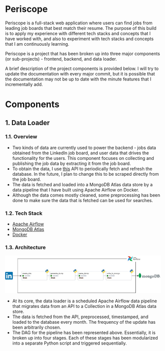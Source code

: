 # Periscope

Periscope is a full-stack web application where users can find jobs from leading job boards that best match their resume. The purpose of this build is to apply my experience with different tech stacks and concepts that I have worked with, and also to experiment with tech stacks and concepts that I am continuously learning.

Periscope is a project that has been broken up into three major components (or sub-projects) - frontend, backend, and data loader.

A brief description of the project components is provided below. I will try to update the documentation with every major commit, but it is possible that the documentation may not be up to date with the minute features that I incrementally add.




# Components

## 1. Data Loader

### 1.1. Overview
* Two kinds of data are currently used to power the backend - jobs data obtained from the LinkedIn job board, and user data that drives the functionality for the users. This component focuses on collecting and publishing the job data by extracting it from the job board.
* To obtain the data, I use [this](https://rapidapi.com/letscrape-6bRBa3QguO5/api/jsearch/) API to periodically fetch and refresh the database. In the future, I plan to change this to be scraped directly from the job board.
* The data is fetched and loaded into a MongoDB Atlas data store by a data pipeline that I have built using Apache Airflow on Docker.
* Although the data comes mostly cleaned, some preprocessing has been done to make sure the data that is fetched can be used for searches.

### 1.2. Tech Stack
* [Apache Airflow](https://airflow.apache.org/)
* [MongoDB Atlas](https://www.mongodb.com/atlas)
* [Docker](https://www.docker.com/)

### 1.3. Architecture
![ALT Data Loader Architecture Image](https://github.com/varun1210/Periscope/blob/main/data-loader/data_loader.jpg)
* At its core, the data loader is a scheduled Apache Airflow data pipeline that migrates data from an API to a Collection in a MongoDB Atlas data store.
* The data is fetched from the API, preprocessed, timestamped, and loaded to the database every month. The frequency of the update has been arbitrarily chosen.
* The DAG for the pipeline has been represented above. Essentially, it is broken up into four stages. Each of these stages has been modularized into a separate Python script and triggered sequentially.


